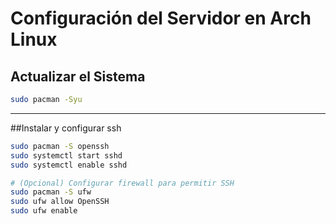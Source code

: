 # Configuración del Servidor en Arch Linux

## Actualizar el Sistema
```sh
sudo pacman -Syu
```

________________________
##Instalar y configurar ssh
```sh
sudo pacman -S openssh
sudo systemctl start sshd
sudo systemctl enable sshd

# (Opcional) Configurar firewall para permitir SSH
sudo pacman -S ufw
sudo ufw allow OpenSSH
sudo ufw enable
